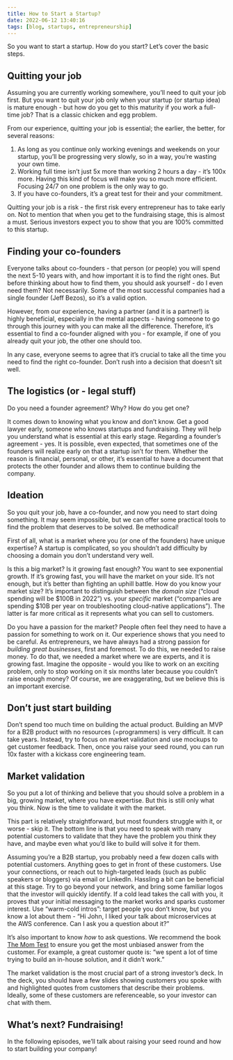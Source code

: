 ```yaml
---
title: How to Start a Startup?
date: 2022-06-12 13:40:16
tags: [blog, startups, entrepreneurship]
---
```


So you want to start a startup. How do you start? Let’s cover the basic steps.

## Quitting your job

Assuming you are currently working somewhere, you’ll need to quit your job first. But you want to quit your job only when your startup (or startup idea) is mature enough - but how do you get to this maturity if you work a full-time job? That is a classic chicken and egg problem.

From our experience, quitting your job is essential; the earlier, the better, for several reasons:

1.  As long as you continue only working evenings and weekends on your startup, you’ll be progressing very slowly, so in a way, you’re wasting your own time.
2.  Working full time isn’t just 5x more than working 2 hours a day - it’s 100x more. Having this kind of focus will make you so much more efficient. Focusing 24/7 on one problem is the only way to go.
3.  If you have co-founders, it’s a great test for their and your commitment.

Quitting your job is a risk - the first risk every entrepreneur has to take early on. Not to mention that when you get to the fundraising stage, this is almost a must. Serious investors expect you to show that you are 100% committed to this startup.

## Finding your co-founders

Everyone talks about co-founders - that person (or people) you will spend the next 5-10 years with, and how important it is to find the right ones. But before thinking about how to find them, you should ask yourself - do I even need them? Not necessarily. Some of the most successful companies had a single founder (Jeff Bezos), so it’s a valid option.

However, from our experience, having a partner (and it is a partner!) is highly beneficial, especially in the mental aspects - having someone to go through this journey with you can make all the difference. Therefore, it’s essential to find a co-founder aligned with you - for example, if one of you already quit your job, the other one should too.

In any case, everyone seems to agree that it’s crucial to take all the time you need to find the right co-founder. Don’t rush into a decision that doesn’t sit well.

## The logistics (or - legal stuff)

Do you need a founder agreement? Why? How do you get one?

It comes down to knowing what you know and don’t know. Get a good lawyer early, someone who knows startups and fundraising. They will help you understand what is essential at this early stage. Regarding a founder’s agreement - yes. It is possible, even expected, that sometimes one of the founders will realize early on that a startup isn’t for them. Whether the reason is financial, personal, or other, it’s essential to have a document that protects the other founder and allows them to continue building the company.

## Ideation

So you quit your job, have a co-founder, and now you need to start doing something. It may seem impossible, but we can offer some practical tools to find the problem that deserves to be solved. Be methodical!

First of all, what is a market where you (or one of the founders) have unique expertise? A startup is complicated, so you shouldn’t add difficulty by choosing a domain you don’t understand very well.

Is this a big market? Is it growing fast enough? You want to see exponential growth. If it’s growing fast, you will have the market on your side. It’s not enough, but it’s better than fighting an uphill battle. How do you know your market size? It’s important to distinguish between the _domain size_ (“cloud spending will be $100B in 2022”) vs. your _specific_ market (“companies are spending $10B per year on troubleshooting cloud-native applications”). The latter is far more critical as it represents what you can sell to customers.

Do you have a passion for the market? People often feel they need to have a passion for something to work on it. Our experience shows that you need to be careful. As entrepreneurs, we have always had a strong passion for _building great businesses_, first and foremost. To do this, we needed to raise money. To do that, we needed a market where we are experts, and it is growing fast. Imagine the opposite - would you like to work on an exciting problem, only to stop working on it six months later because you couldn’t raise enough money? Of course, we are exaggerating, but we believe this is an important exercise.

## Don’t just start building

Don’t spend too much time on building the actual product. Building an MVP for a B2B product with no resources (=programmers) is very difficult. It can take years. Instead, try to focus on market validation and use mockups to get customer feedback. Then, once you raise your seed round, you can run 10x faster with a kickass core engineering team.

## Market validation

So you put a lot of thinking and believe that you should solve a problem in a big, growing market, where you have expertise. But this is still only what you think. Now is the time to validate it with the market.

This part is relatively straightforward, but most founders struggle with it, or worse - skip it. The bottom line is that you need to speak with many potential customers to validate that they have the problem you think they have, and maybe even what you’d like to build will solve it for them.

Assuming you’re a B2B startup, you probably need a few dozen calls with potential customers. Anything goes to get in front of these customers. Use your connections, or reach out to high-targeted leads (such as public speakers or bloggers) via email or LinkedIn. Hassling a bit can be beneficial at this stage. Try to go beyond your network, and bring some familiar logos that the investor will quickly identify. If a cold lead takes the call with you, it proves that your initial messaging to the market works and sparks customer interest. Use “warm-cold intros”: target people you don’t know, but you know a lot about them - “Hi John, I liked your talk about microservices at the AWS conference. Can I ask you a question about it?”

It’s also important to know _how_ to ask questions. We recommend the book [The Mom Test][1] to ensure you get the most unbiased answer from the customer. For example, a great customer quote is: “we spent a lot of time trying to build an in-house solution, and it didn’t work.”

The market validation is the most crucial part of a strong investor’s deck. In the deck, you should have a few slides showing customers you spoke with and highlighted quotes from customers that describe their problems. Ideally, some of these customers are referenceable, so your investor can chat with them.

## What’s next? Fundraising!

In the following episodes, we’ll talk about raising your seed round and how to start building your company!

[1]: https://www.amazon.it/Mom-Test-customers-business-everyone/dp/1492180742
